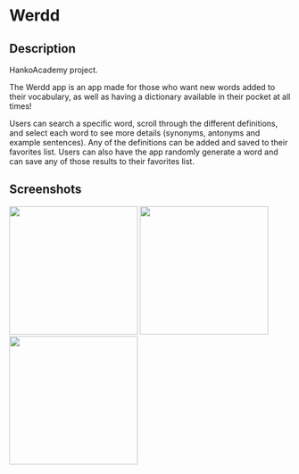 # Werdd

## Description
HankoAcademy project.  

The Werdd app is an app made for those who want new words added to their vocabulary, as well as having a dictionary available in their pocket at all times!

Users can search a specific word, scroll through the different definitions, and select each word to see more details (synonyms, antonyms and example sentences). Any of the definitions can be added and saved to their favorites list. Users can also have the app randomly generate a word and can save any of those results to their favorites list. 

## Screenshots
<p float="center">
<img src="https://user-images.githubusercontent.com/22801309/202925721-0c3f2c68-3a51-49ad-96ad-71553a44d540.png" width="230">
<img src="https://user-images.githubusercontent.com/22801309/202925729-7c1f9384-c4e3-4e0d-841f-e8a501f3d6a6.png" width="230">
<img src="https://user-images.githubusercontent.com/22801309/202925726-9a364d70-83d8-4ed3-946f-2f8595fbc9c5.png" width="230">
</p>

